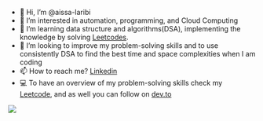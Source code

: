 - 👋 Hi, I’m @aissa-laribi
- 👀 I’m interested in automation, programming, and Cloud Computing
- 🌱 I’m learning data structure and algorithms(DSA), implementing the knowledge by solving [Leetcodes](https://leetcode.com/aissa-laribi/).  
- 💞️ I’m looking to improve my problem-solving skills and to use consistently DSA to find the best time and space complexities when I am coding
- 📫 How to reach me? [Linkedin](https://www.linkedin.com/in/aissa-laribi-3704b8162/)
- :computer: To have an overview of my problem-solving skills check my [Leetcode]( https://leetcode.com/aissa-laribi/), and as well you can follow on [dev.to](https://dev.to/aissalaribi)
<!---
aissa-laribi/aissa-laribi is a ✨ special ✨ repository because its `README.md` (this file) appears on your GitHub profile.
You can click the Preview link to take a look at your changes.
--->
![](https://komarev.com/ghpvc/?username=aissa-laribi)
